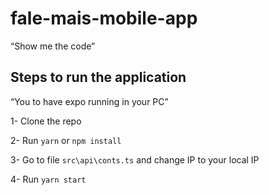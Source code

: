 # fale-mais-mobile-app
“Show me the code”

##  Steps to run the application 
“You to have expo running in your PC”

1- Clone the repo

2- Run `yarn` or `npm install`

3- Go to file `src\api\conts.ts` and change IP to your local IP

4- Run `yarn start` 
